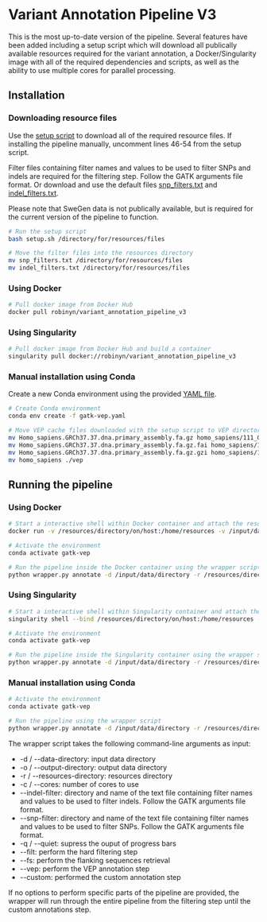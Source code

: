 # Variant Annotation Pipeline V3

This is the most up-to-date version of the pipeline. Several features have been added including a setup script which will download all publically available resources required for the variant annotation, a Docker/Singularity image with all of the required dependencies and scripts, as well as the ability to use multiple cores for parallel processing.

## Installation

### Downloading resource files

Use the [setup script](./setup.sh) to download all of the required resource files. If installing the pipeline manually, uncomment lines 46-54 from the setup script.

Filter files containing filter names and values to be used to filter SNPs and indels are required for the filtering step. Follow the GATK arguments file format. Or download and use the default files [snp_filters.txt](./filter_files/snp_filters.txt) and [indel_filters.txt](./filter_files/indel_filters.txt).

Please note that SweGen data is not publically available, but is required for the current version of the pipeline to function.

```sh
# Run the setup script
bash setup.sh /directory/for/resources/files

# Move the filter files into the resources directory
mv snp_filters.txt /directory/for/resources/files
mv indel_filters.txt /directory/for/resources/files
```

### Using Docker

```sh
# Pull docker image from Docker Hub
docker pull robinyn/variant_annotation_pipeline_v3
```

### Using Singularity

```sh
# Pull docker image from Docker Hub and build a container
singularity pull docker://robinyn/variant_annotation_pipeline_v3
```

### Manual installation using Conda

Create a new Conda environment using the provided [YAML file](./gatk-vep.yaml).

```sh
# Create Conda environment
conda env create -f gatk-vep.yaml

# Move VEP cache files downloaded with the setup script to VEP directory
mv Homo_sapiens.GRCh37.37.dna.primary_assembly.fa.gz homo_sapiens/111_GRCh37
mv Homo_sapiens.GRCh37.37.dna.primary_assembly.fa.gz.fai homo_sapiens/111_GRCh37
mv Homo_sapiens.GRCh37.37.dna.primary_assembly.fa.gz.gzi homo_sapiens/111_GRCh37
mv homo_sapiens ./vep
```

## Running the pipeline

### Using Docker

```sh
# Start a interactive shell within Docker container and attach the resources, input data, output directories as volumes
docker run -v /resources/directory/on/host:/home/resources -v /input/data/directory/on/host:/home/data -v /output/directory/on/host:/home/output -it robinyn/variant_annotation_pipeline_v3

# Activate the environment
conda activate gatk-vep

# Run the pipeline inside the Docker container using the wrapper script
python wrapper.py annotate -d /input/data/directory -r /resources/directory -o /output/directory -c number_of_cores
```

### Using Singularity

```sh
# Start a interactive shell within Singularity container and attach the resources, input data, output directories as volumes
singularity shell --bind /resources/directory/on/host:/home/resources -bind /input/data/directory/on/host:/home/data -bind /output/directory/on/host:/home/output variant_annotation_pipeline_v3_latest.sif

# Activate the environment
conda activate gatk-vep

# Run the pipeline inside the Singularity container using the wrapper script
python wrapper.py annotate -d /input/data/directory -r /resources/directory -o /output/directory -c number_of_cores
```

### Manual installation using Conda

```sh
# Activate the environment
conda activate gatk-vep

# Run the pipeline using the wrapper script
python wrapper.py annotate -d /input/data/directory -r /resources/directory -o /output/directory -c number_of_cores
```

The wrapper script takes the following command-line arguments as input:
* -d / --data-directory: input data directory
* -o / --output-directory: output data directory
* -r / --resources-directory: resources directory
* -c / --cores: number of cores to use
* --indel-filter: directory and name of the text file containing filter names and values to be used to filter indels. Follow the GATK arguments file format.
* --snp-filter: directory and name of the text file containing filter names and values to be used to filter SNPs. Follow the GATK arguments file format.
* -q / --quiet: supress the ouput of progress bars
* --filt: perform the hard filtering step
* --fs: perform the flanking sequences retrieval
* --vep: perform the VEP annotation step
* --custom: performed the custom annotation step

If no options to perform specific parts of the pipeline are provided, the wrapper will run through the entire pipeline from the filtering step until the custom annotations step.